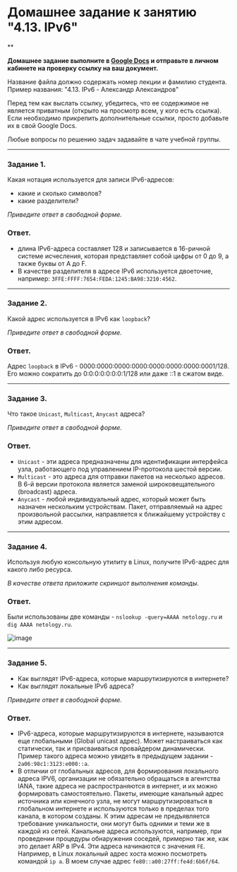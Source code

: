 # Домашнее задание к занятию "4.13. IPv6"

**

**Домашнее задание выполните в [Google Docs](https://docs.google.com/) и отправьте в личном кабинете на проверку ссылку на ваш документ.** 

Название файла должно содержать номер лекции и фамилию студента. Пример названия: "4.13. IPv6 - Александр Александров"

Перед тем как выслать ссылку, убедитесь, что ее содержимое не является приватным (открыто на просмотр всем, у кого есть ссылка). Если необходимо прикрепить дополнительные ссылки, просто добавьте их в свой Google Docs.

Любые вопросы по решению задач задавайте в чате учебной группы.

---

### Задание 1. 

Какая нотация используется для записи IPv6-адресов:

 - какие и сколько символов?
 - какие разделители?

*Приведите ответ в свободной форме.*

### Ответ. 
- длина IPv6-адреса составляет 128 и записывается в 16-ричной системе исчесления, которая представляет собой цифры от 0 до 9, а также буквы от A до F.
- В качестве разделителя в адресе IPv6 используется двоеточие, например: `3FFE:FFFF:7654:FEDA:1245:BA98:3210:4562`.

---

### Задание 2. 

Какой адрес используется в IPv6 как `loopback`?

*Приведите ответ в свободной форме.*

### Ответ. 

Адрес `loopback` в IPv6 - 0000:0000:0000:0000:0000:0000:0000:0001/128. Его можно сократить до 0:0:0:0:0:0:0:1/128 или даже ::1 в сжатом виде.

---

### Задание 3. 

Что такое `Unicast`, `Multicast`, `Anycast` адреса?

*Приведите ответ в свободной форме.*

### Ответ. 

- `Unicast` - эти адреса предназначены для идентификации интерфейса узла, работающего под управлением IP-протокола шестой версии.
- `Multicast` - это адреса для отправки пакетов на несколько адресов. В 6-й версии протокола является заменой широковещательного (broadcast) адреса.
- `Anycast` - любой индивидуальный адрес, который может быть назначен нескольким устройствам. Пакет, отправляемый на адрес произвольной рассылки, направляется к ближайшему устройству с этим адресом.


---

### Задание 4. 

Используя любую консольную утилиту в Linux, получите IPv6-адрес для какого либо ресурса.

*В качестве ответа приложите скриншот выполнения команды.*

### Ответ. 

Были использованы две команды - `nslookup -query=AAAA netology.ru` и `dig AAAA netology.ru`.

![image](https://user-images.githubusercontent.com/121082757/229482902-a1bc1743-ee67-4832-98f1-9823732cd138.png)


---

### Задание 5. 

 - Как выглядят IPv6-адреса, которые маршрутизируются в интернете?
 - Как выглядят локальные IPv6 адреса?

*Приведите ответ в свободной форме.*

### Ответ. 

- IPv6-адреса, которые маршрутизируются в интернете, называются еще глобальными (Global unicast адрес).  Может настраиваться как статически, так и присваиваться провайдером динамически. Пример такого адреса можно увидеть в предыдущем задании - `2a06:98c1:3123:e000::a`.
- В отличии от глобальных адресов, для формирования локального адреса IPV6, организации не обязательно обращаться в агентства IANA, 
такие адреса не распространяются в интернет, и их можно формировать самостоятельно. 
Пакеты, имеющие канальный адрес источника или конечного узла, не могут маршрутизироваться в глобальном интернете и используются только в пределах того канала, 
в котором созданы. К этим адресам не предъявляется требование уникальности, они могут быть одними и теми же в каждой из сетей. 
Канальные адреса используются, например, при проведении процедуры обнаружения соседей, примерно так же, как это делает ARP в IPv4. 
Эти адреса начинаются с значения `FE`. Например, в Linux локальный адрес хоста можно посмотреть командой `ip a`. В моем случае адрес `fe80::a00:27ff:fe4d:6b6f/64`.

